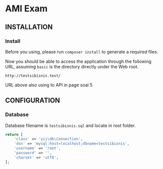 AMI Exam
============================

INSTALLATION
------------

### Install 

Before you using, please run `composer install` to generate a required files.

Now you should be able to access the application through the following URL, assuming `basic` is the directory
directly under the Web root.

~~~
http://testsibisnis.test/
~~~

URL above also using to API in page soal 5 


CONFIGURATION
-------------

### Database

Database filename is `testsibisnis.sql` and locate in root folder. 

```php
return [
    'class' => 'yii\db\Connection',
    'dsn' => 'mysql:host=localhost;dbname=testsibisnis',
    'username' => 'root',
    'password' => '',
    'charset' => 'utf8',
];
```
